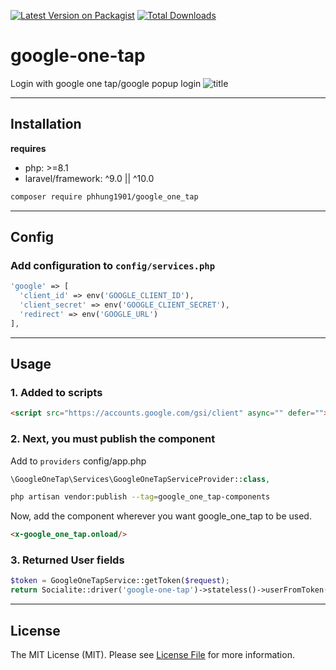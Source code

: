 [![Latest Version on Packagist](https://img.shields.io/packagist/v/phhung1901/google_one_tap.svg?style=flat-square)](https://packagist.org/packages/phhung1901/google_one_tap)
[![Total Downloads](https://img.shields.io/packagist/dt/phhung1901/google_one_tap.svg?style=flat-square)](https://packagist.org/packages/phhung1901/google_one_tap)

# google-one-tap
Login with google one tap/google popup login
![title](https://developers.google.com/static/identity/gsi/web/images/one-tap-sign-up.png?hl=vi)

---
## Installation
**requires**
- php: >=8.1
- laravel/framework: ^9.0 || ^10.0

```bash
composer require phhung1901/google_one_tap
```
---
## Config
### Add configuration to `config/services.php`

```php
'google' => [
  'client_id' => env('GOOGLE_CLIENT_ID'),
  'client_secret' => env('GOOGLE_CLIENT_SECRET'),
  'redirect' => env('GOOGLE_URL')
],
```
---

## Usage
### 1. Added to scripts
```html
<script src="https://accounts.google.com/gsi/client" async="" defer=""></script>
```
### 2. Next, you must publish the component
Add to `providers` config/app.php
```php
\GoogleOneTap\Services\GoogleOneTapServiceProvider::class,
```

```bash
php artisan vendor:publish --tag=google_one_tap-components
```
Now, add the component wherever you want google_one_tap to be used.
```html
<x-google_one_tap.onload/>
```

### 3. Returned User fields
```php
$token = GoogleOneTapService::getToken($request);
return Socialite::driver('google-one-tap')->stateless()->userFromToken($token)
```

---
## License

The MIT License (MIT). Please see [License File](LICENSE.md) for more information.
